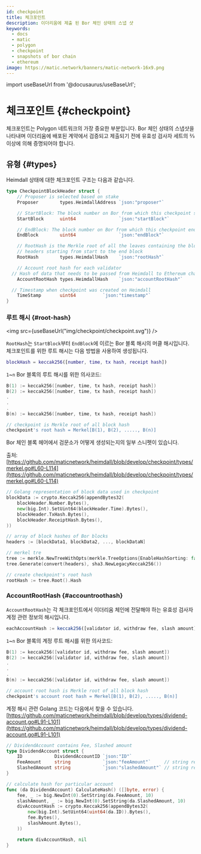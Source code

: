 ```yaml
---
id: checkpoint
title: 체크포인트
description: 이더리움에 제출 된 Bor 체인 상태의 스냅 샷
keywords:
  - docs
  - matic
  - polygon
  - checkpoint
  - snapshots of bor chain
  - ethereum
image: https://matic.network/banners/matic-network-16x9.png
---
```

import useBaseUrl from '@docusaurus/useBaseUrl';

# 체크포인트 {#checkpoint}

체크포인트는 Polygon 네트워크의 가장 중요한 부분입니다. Bor 체인 상태의 스냅샷을 나타내며 이더리움에 배포된 계약에서 검증되고 제출되기 전에 유효성 검사자 세트의 ⅔ 이상에 의해 증명되어야 합니다.

## 유형 {#types}

Heimdall 상태에 대한 체크포인트 구조는 다음과 같습니다.

```go
type CheckpointBlockHeader struct {
	// Proposer is selected based on stake
	Proposer        types.HeimdallAddress `json:"proposer"`

	// StartBlock: The block number on Bor from which this checkpoint starts
	StartBlock      uint64                `json:"startBlock"`

	// EndBlock: The block number on Bor from which this checkpoint ends
	EndBlock        uint64                `json:"endBlock"`

	// RootHash is the Merkle root of all the leaves containing the block
	// headers starting from start to the end block
	RootHash        types.HeimdallHash    `json:"rootHash"`

	// Account root hash for each validator
  // Hash of data that needs to be passed from Heimdall to Ethereum chain like withdraw topup etc.
	AccountRootHash types.HeimdallHash    `json:"accountRootHash"`

  // Timestamp when checkpoint was created on Heimdall
	TimeStamp       uint64          `json:"timestamp"`
}
```

### 루트 해시 {#root-hash}

<img src={useBaseUrl("img/checkpoint/checkpoint.svg")} />

`RootHash`는 `StartBlock`부터 `EndBlock`에 이르는 Bor 블록 해시의 머클 해시입니다. 체크포인트를 위한 루트 해시는 다음 방법을 사용하여 생성됩니다.

```matlab
blockHash = keccak256([number, time, tx hash, receipt hash])
```

`1`~`n` Bor 블록의 루트 해시를 위한 의사코드:

```go
B(1) := keccak256([number, time, tx hash, receipt hash])
B(2) := keccak256([number, time, tx hash, receipt hash])
.
.
.
B(n) := keccak256([number, time, tx hash, receipt hash])

// checkpoint is Merkle root of all block hash
checkpoint's root hash = Merkel[B(1), B(2), ....., B(n)]
```

Bor 체인 블록 헤어에서 검문소가 어떻게 생성되는지의 일부 스니펫이 있습니다.

출처: [https://github.com/maticnetwork/heimdall/blob/develop/checkpoint/types/merkel.go#L60-L114](https://github.com/maticnetwork/heimdall/blob/develop/checkpoint/types/merkel.go#L60-L114)

```go
// Golang representation of block data used in checkpoint
blockData := crypto.Keccak256(appendBytes32(
	blockHeader.Number.Bytes(),
	new(big.Int).SetUint64(blockHeader.Time).Bytes(),
	blockHeader.TxHash.Bytes(),
	blockHeader.ReceiptHash.Bytes(),
))

// array of block hashes of Bor blocks
headers := [blockData1, blockData2, ..., blockDataN]

// merkel tre
tree := merkle.NewTreeWithOpts(merkle.TreeOptions{EnableHashSorting: false, DisableHashLeaves: true})
tree.Generate(convert(headers), sha3.NewLegacyKeccak256())

// create checkpoint's root hash
rootHash := tree.Root().Hash
```

### AccountRootHash {#accountroothash}

`AccountRootHash`는 각 체크포인트에서 이더리움 체인에 전달해야 하는 유효성 검사자 계정 관련 정보의 해시입니다.

```jsx
eachAccountHash := keccak256([validator id, withdraw fee, slash amount])
```

`1`~`n` Bor 블록의 계정 루트 해시를 위한 의사코드:

```go
B(1) := keccak256([validator id, withdraw fee, slash amount])
B(2) := keccak256([validator id, withdraw fee, slash amount])
.
.
.
B(n) := keccak256([validator id, withdraw fee, slash amount])

// account root hash is Merkle root of all block hash
checkpoint's account root hash = Merkel[B(1), B(2), ....., B(n)]
```

계정 해시 관련 Golang 코드는 다음에서 찾을 수 있습니다. [https://github.com/maticnetwork/heimdall/blob/develop/types/dividend-account.go#L91-L101](https://github.com/maticnetwork/heimdall/blob/develop/types/dividend-account.go#L91-L101)

```go
// DividendAccount contains Fee, Slashed amount
type DividendAccount struct {
	ID            DividendAccountID `json:"ID"`
	FeeAmount     string            `json:"feeAmount"`     // string representation of big.Int
	SlashedAmount string            `json:"slashedAmount"` // string representation of big.Int
}

// calculate hash for particular account
func (da DividendAccount) CalculateHash() ([]byte, error) {
	fee, _ := big.NewInt(0).SetString(da.FeeAmount, 10)
	slashAmount, _ := big.NewInt(0).SetString(da.SlashedAmount, 10)
	divAccountHash := crypto.Keccak256(appendBytes32(
		new(big.Int).SetUint64(uint64(da.ID)).Bytes(),
		fee.Bytes(),
		slashAmount.Bytes(),
	))

	return divAccountHash, nil
}
```
